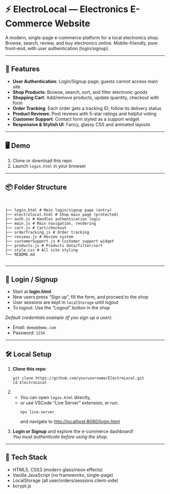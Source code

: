 # ⚡️ ElectroLocal — Electronics E-Commerce Website

A modern, single-page e-commerce platform for a local electronics shop.  
Browse, search, review, and buy electronics online. Mobile-friendly, pure front-end, with user authentication (login/signup).

---

## 🚀 Features

- **User Authentication**: Login/Signup page; guests cannot access main site
- **Shop Products**: Browse, search, sort, and filter electronic goods
- **Shopping Cart**: Add/remove products, update quantity, checkout with form
- **Order Tracking**: Each order gets a tracking ID; follow its delivery status
- **Product Reviews**: Post reviews with 5-star ratings and helpful voting
- **Customer Support**: Contact form styled as a support widget
- **Responsive & Stylish UI**: Fancy, glassy CSS and animated layouts

---

## 🖥️ Demo

1. Clone or download this repo
2. Launch `login.html` in your browser

---

## 📦 Folder Structure
```


├── login.html # Main login/signup page (entry)
├── electrolocal.html # Shop main page (protected)
├── auth.js # Handles authentication logic
├── main.js # Main navigation, rendering
├── cart.js # Cart/checkout
├── orderTracking.js # Order tracking
├── reviews.js # Review system
├── customerSupport.js # Customer support widget
├── products.js # Products data/filter/sort
├── style.css # All site styling
└── README.md


```
---

## 🔑 Login / Signup

- Start at **login.html**
- New users press “Sign up”, fill the form, and proceed to the shop
- User sessions are kept in `localStorage` until logout  
- To logout: Use the “Logout” button in the shop

_Default credentials example (if you sign up a user):_
- Email: `demo@demo.com`  
- Password: `1234`  

---

## 🛠️ Local Setup

1. **Clone this repo**:
    ```
    git clone https://github.com/yourusername/ElectroLocal.git
    cd ElectroLocal
    ```

2. 
    - You can open `login.html` directly,
    - _or_ use VSCode “Live Server” extension, _or_ run:
      ```
      npx live-server
      ```
      and navigate to [http://localhost:8080/login.html](http://localhost:8080/login.html)

3. **Login or Signup** and explore the e-commerce dashboard!  
   _You must authenticate before using the shop._

---

## 🤖 Tech Stack

- HTML5, CSS3 (modern glass/neon effects)
- Vanilla JavaScript (no frameworks, single-page)
- LocalStorage (all user/orders/sessions client-side)
- bcrypt.js



